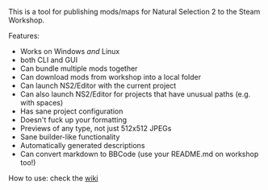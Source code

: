 
This is a tool for publishing mods/maps for Natural Selection 2 to the Steam Workshop.

Features:
* Works on Windows *and* Linux
* both CLI and GUI
* Can bundle multiple mods together
* Can download mods from workshop into a local folder
* Can launch NS2/Editor with the current project
* Can also launch NS2/Editor for projects that have unusual paths (e.g. with spaces)
* Has sane project configuration
* Doesn't fuck up your formatting
* Previews of any type, not just 512x512 JPEGs
* Sane builder-like functionality
* Automatically generated descriptions
* Can convert markdown to BBCode (use your README.md on workshop too!)

How to use: check the [wiki](https://github.com/Laaas/laspad2/wiki)
